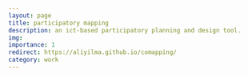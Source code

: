 ```yaml
---
layout: page
title: participatory mapping
description: an ict-based participatory planning and design tool.
img:
importance: 1
redirect: https://aliyilma.github.io/comapping/
category: work
---
```

